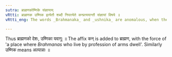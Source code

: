 ```yaml
---
sutra: ब्राह्मणकोष्णिके संज्ञायाम्
vRtti: ब्राह्मणक उष्णिक इत्येतौ शब्दौ निपात्येते कन्प्रत्ययान्तौ संज्ञायां विषये ॥
vRtti_eng: The words _Brahmanaka_ and _ushnika_ are anomalous, when they are a Name.

---
```

Thus ब्राह्मणको देशः, उष्णिका यवागूः ॥ The affix कन् is added to ब्राह्मण, with the force of 'a place where _Brahmanas_ who live by profession of arms dwell'. Similarly उष्णिक means अल्पान्नाः ॥